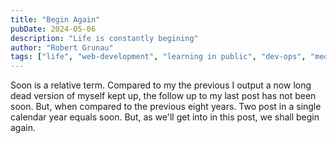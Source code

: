 ```yaml
---
title: "Begin Again"
pubDate: 2024-05-06
description: "Life is constantly begining"
author: "Robert Grunau"
tags: ["life", "web-development", "learning in public", "dev-ops", "meditation"]
---
```



Soon is a relative term. Compared to my the previous I output a now long dead version of myself kept up, the follow up to my last post has not been soon. But, when compared to the previous eight years. Two post in a single calendar year equals soon. But, as we'll get into in this post, we shall begin again. 